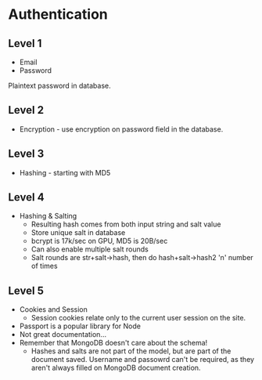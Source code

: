 # Authentication

## Level 1

- Email
- Password

Plaintext password in database.

## Level 2

- Encryption - use encryption on password field in the database.

## Level 3

- Hashing - starting with MD5

## Level 4

- Hashing & Salting
  - Resulting hash comes from both input string and salt value
  - Store unique salt in database
  - bcrypt is 17k/sec on GPU, MD5 is 20B/sec
  - Can also enable multiple salt rounds
  - Salt rounds are str+salt->hash, then do hash+salt->hash2 'n' number of times

## Level 5

- Cookies and Session
  - Session cookies relate only to the current user session on the site.
- Passport is a popular library for Node
- Not great documentation...
- Remember that MongoDB doesn't care about the schema!
  - Hashes and salts are not part of the model, but are part of the document saved. Username and passowrd can't be required, as they aren't always filled on MongoDB document creation.
